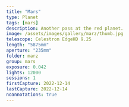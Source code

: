 ```yaml
---
title: "Mars"
type: Planet
tags: [mars]
description: Another pass at the red planet.
image: /assets/images/gallery/marz/thumb.jpg
telescope: Celestron EdgeHD 9.25
length: "5875mm"
aperture: "235mm"
folder: marz
group: mars
exposure: 0.042
lights: 12000
sessions: 1
firstCapture: 2022-12-14 
lastCapture: 2022-12-14
noannotations: true
---
```

